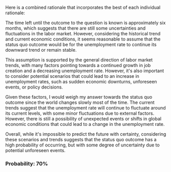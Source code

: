 Here is a combined rationale that incorporates the best of each individual rationale:

The time left until the outcome to the question is known is approximately six months, which suggests that there are still some uncertainties and fluctuations in the labor market. However, considering the historical trend and current economic conditions, it seems reasonable to assume that the status quo outcome would be for the unemployment rate to continue its downward trend or remain stable.

This assumption is supported by the general direction of labor market trends, with many factors pointing towards a continued growth in job creation and a decreasing unemployment rate. However, it's also important to consider potential scenarios that could lead to an increase in unemployment rates, such as sudden economic downturns, unforeseen events, or policy decisions.

Given these factors, I would weigh my answer towards the status quo outcome since the world changes slowly most of the time. The current trends suggest that the unemployment rate will continue to fluctuate around its current levels, with some minor fluctuations due to external factors. However, there is still a possibility of unexpected events or shifts in global economic conditions that could lead to a change in the unemployment rate.

Overall, while it's impossible to predict the future with certainty, considering these scenarios and trends suggests that the status quo outcome has a high probability of occurring, but with some degree of uncertainty due to potential unforeseen events.

### Probability: 70%